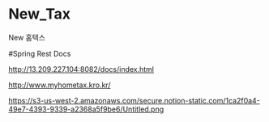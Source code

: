 # New_Tax
New 홈텍스

#Spring Rest Docs 

http://13.209.227.104:8082/docs/index.html

http://www.myhometax.kro.kr/

https://s3-us-west-2.amazonaws.com/secure.notion-static.com/1ca2f0a4-49e7-4393-9339-a2368a5f9be6/Untitled.png
